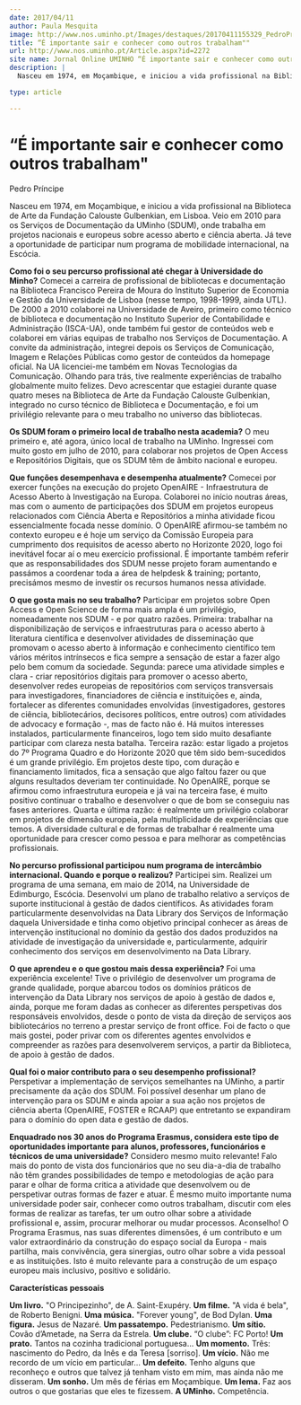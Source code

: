 ```yaml
---
date: 2017/04/11
author: Paula Mesquita
image: http://www.nos.uminho.pt/Images/destaques/20170411155329_PedroPrncipe.jpg
title: “É importante sair e conhecer como outros trabalham""
url: http://www.nos.uminho.pt/Article.aspx?id=2272
site name: Jornal Online UMINHO “É importante sair e conhecer como outros trabalham""
description: |
  Nasceu em 1974, em Moçambique, e iniciou a vida profissional na Biblioteca de Arte da Fundação Calouste Gulbenkian, em Lisboa. Veio em 2010 para os Serviços de Documentação da UMinho (SDUM), onde trabalha em projetos nacionais e europeus sobre acesso aberto e ciência aberta. Já teve a oportunidade de participar num programa de mobilidade internacional, na Escócia.

type: article

---
```

# “É importante sair e conhecer como outros trabalham"




Pedro Príncipe

Nasceu em 1974, em Moçambique, e iniciou a vida profissional na Biblioteca de Arte da Fundação Calouste Gulbenkian, em Lisboa. Veio em 2010 para os Serviços de Documentação da UMinho (SDUM), onde trabalha em projetos nacionais e europeus sobre acesso aberto e ciência aberta. Já teve a oportunidade de participar num programa de mobilidade internacional, na Escócia.

**Como foi o seu percurso profissional até chegar à Universidade do Minho?** 
Comecei a carreira de profissional de bibliotecas e documentação na Biblioteca Francisco Pereira de Moura do Instituto Superior de Economia e Gestão da Universidade de Lisboa (nesse tempo, 1998-1999, ainda UTL). De 2000 a 2010 colaborei na Universidade de Aveiro, primeiro como técnico de biblioteca e documentação no Instituto Superior de Contabilidade e Administração (ISCA-UA), onde também fui gestor de conteúdos web e colaborei em várias equipas de trabalho nos Serviços de Documentação. A convite da administração, integrei depois os Serviços de Comunicação, Imagem e Relações Públicas como gestor de conteúdos da homepage oficial. Na UA licenciei-me também em Novas Tecnologias da Comunicação. Olhando para trás, tive realmente experiências de trabalho globalmente muito felizes. Devo acrescentar que estagiei durante quase quatro meses na Biblioteca de Arte da Fundação Calouste Gulbenkian, integrado no curso técnico de Biblioteca e Documentação, e foi um privilégio relevante para o meu trabalho no universo das bibliotecas. 

**Os SDUM foram o primeiro local de trabalho nesta academia?** 
O meu primeiro e, até agora, único local de trabalho na UMinho. Ingressei com muito gosto em julho de 2010, para colaborar nos projetos de Open Access e Repositórios Digitais, que os SDUM têm de âmbito nacional e europeu.

**Que funções desempenhava e desempenha atualmente?** 
Comecei por exercer funções na execução do projeto OpenAIRE - Infraestrutura de Acesso Aberto à Investigação na Europa. Colaborei no início noutras áreas, mas com o aumento de participações dos SDUM em projetos europeus relacionados com Ciência Aberta e Repositórios a minha atividade ficou essencialmente focada nesse domínio. O OpenAIRE afirmou-se também no contexto europeu e é hoje um serviço da Comissão Europeia para cumprimento dos requisitos de acesso aberto no Horizonte 2020, logo foi inevitável focar aí o meu exercício profissional. É importante também referir que as responsabilidades dos SDUM nesse projeto foram aumentando e passámos a coordenar toda a área de helpdesk & training; portanto, precisámos mesmo de investir os recursos humanos nessa atividade.

**O que gosta mais no seu trabalho?** 
Participar em projetos sobre Open Access e Open Science de forma mais ampla é um privilégio, nomeadamente nos SDUM - e por quatro razões. Primeira: trabalhar na disponibilização de serviços e infraestruturas para o acesso aberto à literatura científica e desenvolver atividades de disseminação que promovam o acesso aberto à informação e conhecimento científico tem vários méritos intrínsecos e fica sempre a sensação de estar a fazer algo pelo bem comum da sociedade. Segunda: parece uma atividade simples e clara - criar repositórios digitais para promover o acesso aberto, desenvolver redes europeias de repositórios com serviços transversais para investigadores, financiadores de ciência e instituições e, ainda, fortalecer as diferentes comunidades envolvidas (investigadores, gestores de ciência, bibliotecários, decisores políticos, entre outros) com atividades de advocacy e formação -, mas de facto não é. Há muitos interesses instalados, particularmente financeiros, logo tem sido muito desafiante participar com clareza nesta batalha. Terceira razão: estar ligado a projetos do 7º Programa Quadro e do Horizonte 2020 que têm sido bem-sucedidos é um grande privilégio. Em projetos deste tipo, com duração e financiamento limitados, fica a sensação que algo faltou fazer ou que alguns resultados deveriam ter continuidade. No OpenAIRE, porque se afirmou como infraestrutura europeia e já vai na terceira fase, é muito positivo continuar o trabalho e desenvolver o que de bom se conseguiu nas fases anteriores. Quarta e última razão: é realmente um privilégio colaborar em projetos de dimensão europeia, pela multiplicidade de experiências que temos. A diversidade cultural e de formas de trabalhar é realmente uma oportunidade para crescer como pessoa e para melhorar as competências profissionais. 

**No percurso profissional participou num programa de intercâmbio internacional. Quando e porque o realizou?** 
Participei sim. Realizei um programa de uma semana, em maio de 2014, na Universidade de Edimburgo, Escócia. Desenvolvi um plano de trabalho relativo a serviços de suporte institucional à gestão de dados científicos. As atividades foram particularmente desenvolvidas na Data Library dos Serviços de Informação daquela Universidade e tinha como objetivo principal conhecer as áreas de intervenção institucional no domínio da gestão dos dados produzidos na atividade de investigação da universidade e, particularmente, adquirir conhecimento dos serviços em desenvolvimento na Data Library.

**O que aprendeu e o que gostou mais dessa experiência?** 
Foi uma experiência excelente! Tive o privilégio de desenvolver um programa de grande qualidade, porque abarcou todos os domínios práticos de intervenção da Data Library nos serviços de apoio à gestão de dados e, ainda, porque me foram dadas as conhecer as diferentes perspetivas dos responsáveis envolvidos, desde o ponto de vista da direção de serviços aos bibliotecários no terreno a prestar serviço de front office. Foi de facto o que mais gostei, poder privar com os diferentes agentes envolvidos e compreender as razões para desenvolverem serviços, a partir da Biblioteca, de apoio à gestão de dados.

**Qual foi o maior contributo para o seu desempenho profissional?** 
Perspetivar a implementação de serviços semelhantes na UMinho, a partir precisamente da ação dos SDUM. Foi possível desenhar um plano de intervenção para os SDUM e ainda apoiar a sua ação nos projetos de ciência aberta (OpenAIRE, FOSTER e RCAAP) que entretanto se expandiram para o domínio do open data e gestão de dados.

**Enquadrado nos 30 anos do Programa Erasmus, considera este tipo de oportunidades importante para alunos, professores, funcionários e técnicos de uma universidade?** 
Considero mesmo muito relevante! Falo mais do ponto de vista dos funcionários que no seu dia-a-dia de trabalho não têm grandes possibilidades de tempo e metodologias de ação para parar e olhar de forma critica a atividade que desenvolvem ou de perspetivar outras formas de fazer e atuar. É mesmo muito importante numa universidade poder sair, conhecer como outros trabalham, discutir com eles formas de realizar as tarefas, ter um outro olhar sobre a atividade profissional e, assim, procurar melhorar ou mudar processos. Aconselho! O Programa Erasmus, nas suas diferentes dimensões, é um contributo e um valor extraordinário da construção do espaço social da Europa - mais partilha, mais convivência, gera sinergias, outro olhar sobre a vida pessoal e as instituições. Isto é muito relevante para a construção de um espaço europeu mais inclusivo, positivo e solidário.


**Características pessoais** 

**Um livro.** "O Principezinho", de A. Saint-Exupéry.
**Um filme.** "A vida é bela", de Roberto Benigni.
**Uma música.** "Forever young", de Bod Dylan.
**Uma figura.** Jesus de Nazaré.
**Um passatempo.** Pedestrianismo.
**Um sítio.** Covão d’Ametade, na Serra da Estrela.
**Um clube.** “O clube”: FC Porto!
**Um prato.** Tantos na cozinha tradicional portuguesa...
**Um momento.** Três: nascimento do Pedro, da Inês e da Teresa [sorriso].
**Um vício.** Não me recordo de um vício em particular…
**Um defeito.** Tenho alguns que reconheço e outros que talvez já tenham visto em mim, mas ainda não me disseram.
**Um sonho.** Um mês de férias em Moçambique.
**Um lema.** Faz aos outros o que gostarias que eles te fizessem.
**A UMinho.** Competência.
